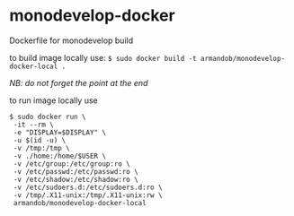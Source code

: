# monodevelop-docker
Dockerfile for monodevelop build


to build image locally use:
```$ sudo docker build -t armandob/monodevelop-docker-local . ```

_NB: do not forget the point at the end_


to run image locally use
```
$ sudo docker run \
 -it --rm \
 -e "DISPLAY=$DISPLAY" \
 -u $(id -u) \
 -v /tmp:/tmp \
 -v ./home:/home/$USER \
 -v /etc/group:/etc/group:ro \
 -v /etc/passwd:/etc/passwd:ro \
 -v /etc/shadow:/etc/shadow:ro \
 -v /etc/sudoers.d:/etc/sudoers.d:ro \
 -v /tmp/.X11-unix:/tmp/.X11-unix:rw \
 armandob/monodevelop-docker-local

```

